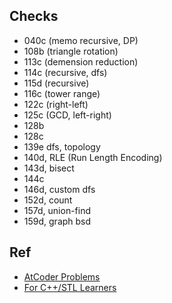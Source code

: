## Checks
- 040c (memo recursive, DP)
- 108b (triangle rotation)
- 113c (demension reduction)
- 114c (recursive, dfs)
- 115d (recursive)
- 116c (tower range)
- 122c (right-left)
- 125c (GCD, left-right)
- 128b
- 128c
- 139e dfs, topology
- 140d, RLE (Run Length Encoding)
- 143d, bisect
- 144c
- 146d, custom dfs
- 152d, count
- 157d, union-find
- 159d, graph bsd

## Ref
- [AtCoder Problems](https://img.atcoder.jp/arc086/editorial.pdf)
- [For C++/STL Learners](http://vivi.dyndns.org/tech/cpp/cpp.html)
